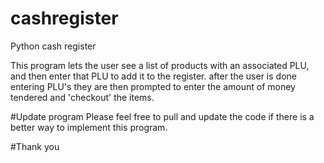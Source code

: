 # cashregister
Python cash register

This program lets the user see a list of products with an associated PLU,
and then enter that PLU to add it to the register.
after the user is done entering PLU's they are then prompted to 
enter the amount of money tendered and 'checkout' the items.


#Update program
Please feel free to pull and update the code if there is a better way
to implement this program.

#Thank you
